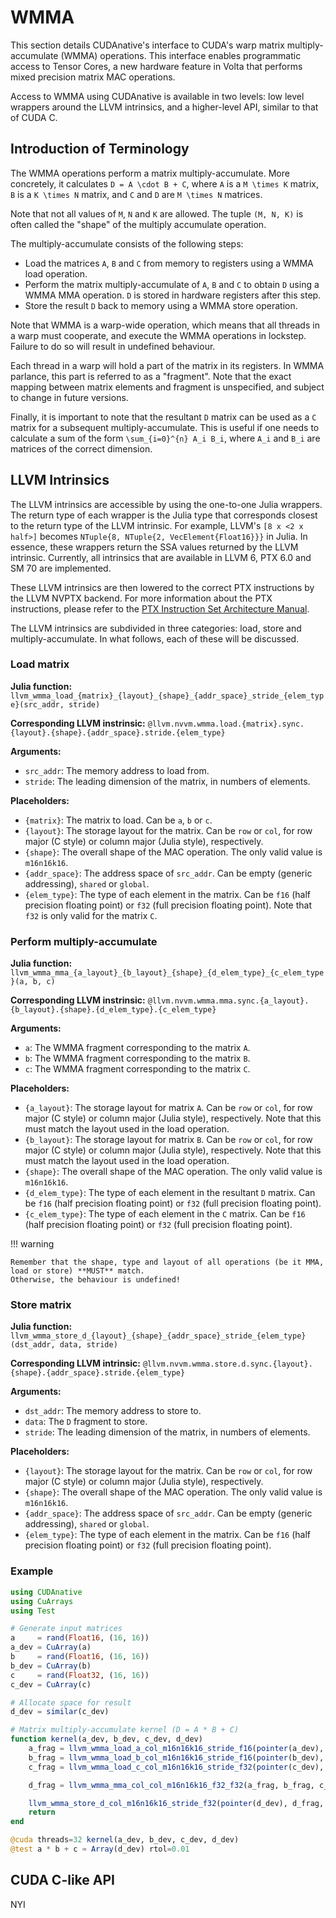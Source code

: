 # WMMA

This section details CUDAnative's interface to CUDA's warp matrix multiply-accumulate (WMMA) operations.
This interface enables programmatic access to Tensor Cores, a new hardware feature in Volta that performs mixed precision matrix MAC operations.

Access to WMMA using CUDAnative is available in two levels: low level wrappers around the LLVM intrinsics, and a higher-level API, similar to that of CUDA C.

## Introduction of Terminology

The WMMA operations perform a matrix multiply-accumulate.
More concretely, it calculates ``D = A \cdot B + C``, where ``A`` is a ``M \times K`` matrix, ``B`` is a ``K \times N`` matrix, and ``C`` and ``D`` are ``M \times N`` matrices.

Note that not all values of ``M``, ``N`` and ``K`` are allowed.
The tuple ``(M, N, K)`` is often called the "shape" of the multiply accumulate operation.

The multiply-accumulate consists of the following steps:
- Load the matrices ``A``, ``B`` and ``C`` from memory to registers using a WMMA load operation.
- Perform the matrix multiply-accumulate of ``A``, ``B`` and ``C`` to obtain ``D`` using a WMMA MMA operation. ``D`` is stored in hardware registers after this step.
- Store the result ``D`` back to memory using a WMMA store operation.

Note that WMMA is a warp-wide operation, which means that all threads in a warp must cooperate, and execute the WMMA operations in lockstep.
Failure to do so will result in undefined behaviour.

Each thread in a warp will hold a part of the matrix in its registers.
In WMMA parlance, this part is referred to as a "fragment".
Note that the exact mapping between matrix elements and fragment is unspecified, and subject to change in future versions.

Finally, it is important to note that the resultant ``D`` matrix can be used as a ``C`` matrix for a subsequent multiply-accumulate.
This is useful if one needs to calculate a sum of the form ``\sum_{i=0}^{n} A_i B_i``, where ``A_i`` and ``B_i`` are matrices of the correct dimension.

## LLVM Intrinsics

The LLVM intrinsics are accessible by using the one-to-one Julia wrappers.
The return type of each wrapper is the Julia type that corresponds closest to the return type of the LLVM intrinsic.
For example, LLVM's `[8 x <2 x half>]` becomes `NTuple{8, NTuple{2, VecElement{Float16}}}` in Julia.
In essence, these wrappers return the SSA values returned by the LLVM intrinsic.
Currently, all intrinsics that are available in LLVM 6, PTX 6.0 and SM 70 are implemented.

These LLVM intrinsics are then lowered to the correct PTX instructions by the LLVM NVPTX backend.
For more information about the PTX instructions, please refer to the [PTX Instruction Set Architecture Manual](https://docs.nvidia.com/cuda/parallel-thread-execution/index.html#warp-level-matrix-instructions).

The LLVM intrinsics are subdivided in three categories: load, store and multiply-accumulate.
In what follows, each of these will be discussed.

### Load matrix

**Julia function:** `llvm_wmma_load_{matrix}_{layout}_{shape}_{addr_space}_stride_{elem_type}(src_addr, stride)`

**Corresponding LLVM instrinsic:** `@llvm.nvvm.wmma.load.{matrix}.sync.{layout}.{shape}.{addr_space}.stride.{elem_type}`

**Arguments:**
- `src_addr`: The memory address to load from.
- `stride`: The leading dimension of the matrix, in numbers of elements.

**Placeholders:**
- `{matrix}`: The matrix to load. Can be `a`, `b` or `c`.
- `{layout}`: The storage layout for the matrix. Can be `row` or `col`, for row major (C style) or column major (Julia style), respectively.
- `{shape}`: The overall shape of the MAC operation. The only valid value is `m16n16k16`.
- `{addr_space}`: The address space of `src_addr`. Can be empty (generic addressing), `shared` or `global`.
- `{elem_type}`: The type of each element in the matrix. Can be `f16` (half precision floating point) or `f32` (full precision floating point). Note that `f32` is only valid for the matrix ``C``.

### Perform multiply-accumulate

**Julia function:** `llvm_wmma_mma_{a_layout}_{b_layout}_{shape}_{d_elem_type}_{c_elem_type}(a, b, c)`

**Corresponding LLVM instrinsic:** `@llvm.nvvm.wmma.mma.sync.{a_layout}.{b_layout}.{shape}.{d_elem_type}.{c_elem_type}`

**Arguments:**
- `a`: The WMMA fragment corresponding to the matrix ``A``.
- `b`: The WMMA fragment corresponding to the matrix ``B``.
- `c`: The WMMA fragment corresponding to the matrix ``C``.

**Placeholders:**
- `{a_layout}`: The storage layout for matrix ``A``. Can be `row` or `col`, for row major (C style) or column major (Julia style), respectively. Note that this must match the layout used in the load operation.
- `{b_layout}`: The storage layout for matrix ``B``. Can be `row` or `col`, for row major (C style) or column major (Julia style), respectively. Note that this must match the layout used in the load operation.
- `{shape}`: The overall shape of the MAC operation. The only valid value is `m16n16k16`.
- `{d_elem_type}`: The type of each element in the resultant ``D`` matrix. Can be `f16` (half precision floating point) or `f32` (full precision floating point).
- `{c_elem_type}`: The type of each element in the ``C`` matrix. Can be `f16` (half precision floating point) or `f32` (full precision floating point).

!!! warning

    Remember that the shape, type and layout of all operations (be it MMA, load or store) **MUST** match.
    Otherwise, the behaviour is undefined!

### Store matrix

**Julia function:** `llvm_wmma_store_d_{layout}_{shape}_{addr_space}_stride_{elem_type}(dst_addr, data, stride)`

**Corresponding LLVM intrinsic:** `@llvm.nvvm.wmma.store.d.sync.{layout}.{shape}.{addr_space}.stride.{elem_type}`

**Arguments:**
- `dst_addr`: The memory address to store to.
- `data`: The ``D`` fragment to store.
- `stride`: The leading dimension of the matrix, in numbers of elements.

**Placeholders:**
- `{layout}`: The storage layout for the matrix. Can be `row` or `col`, for row major (C style) or column major (Julia style), respectively.
- `{shape}`: The overall shape of the MAC operation. The only valid value is `m16n16k16`.
- `{addr_space}`: The address space of `src_addr`. Can be empty (generic addressing), `shared` or `global`.
- `{elem_type}`: The type of each element in the matrix. Can be `f16` (half precision floating point) or `f32` (full precision floating point).

### Example

```julia
using CUDAnative
using CuArrays
using Test

# Generate input matrices
a     = rand(Float16, (16, 16))
a_dev = CuArray(a)
b     = rand(Float16, (16, 16))
b_dev = CuArray(b)
c     = rand(Float32, (16, 16))
c_dev = CuArray(c)

# Allocate space for result
d_dev = similar(c_dev)

# Matrix multiply-accumulate kernel (D = A * B + C)
function kernel(a_dev, b_dev, c_dev, d_dev)
    a_frag = llvm_wmma_load_a_col_m16n16k16_stride_f16(pointer(a_dev), 16)
    b_frag = llvm_wmma_load_b_col_m16n16k16_stride_f16(pointer(b_dev), 16)
    c_frag = llvm_wmma_load_c_col_m16n16k16_stride_f32(pointer(c_dev), 16)

    d_frag = llvm_wmma_mma_col_col_m16n16k16_f32_f32(a_frag, b_frag, c_frag)

    llvm_wmma_store_d_col_m16n16k16_stride_f32(pointer(d_dev), d_frag, 16)
    return
end

@cuda threads=32 kernel(a_dev, b_dev, c_dev, d_dev)
@test a * b + c ≈ Array(d_dev) rtol=0.01
```

## CUDA C-like API

NYI
